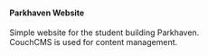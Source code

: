 #### Parkhaven Website
Simple website for the student building Parkhaven.<br/>
CouchCMS is used for content management.
